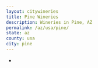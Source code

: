 ```yaml
---
layout: citywineries
title: Pine Wineries
description: Wineries in Pine, AZ
permalink: /az/usa/pine/
state: az
county: usa
city: pine
---
```

-
